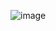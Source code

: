![image](https://github.com/Clarets614/AngularLab1-menu/assets/77812378/6c1c6058-049a-4c80-bacc-4d38ae2b4c42)

